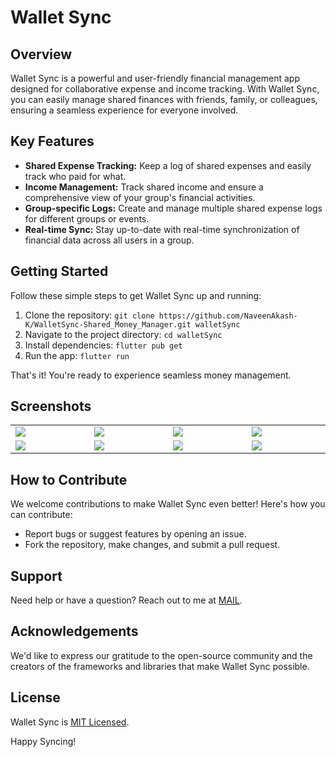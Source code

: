 # Wallet Sync

## Overview

Wallet Sync is a powerful and user-friendly financial management app designed for collaborative expense and income tracking. With Wallet Sync, you can easily manage shared finances with friends, family, or colleagues, ensuring a seamless experience for everyone involved.

## Key Features

- **Shared Expense Tracking:** Keep a log of shared expenses and easily track who paid for what.
- **Income Management:** Track shared income and ensure a comprehensive view of your group's financial activities.
- **Group-specific Logs:** Create and manage multiple shared expense logs for different groups or events.
- **Real-time Sync:** Stay up-to-date with real-time synchronization of financial data across all users in a group.

## Getting Started

Follow these simple steps to get Wallet Sync up and running:

1. Clone the repository: `git clone https://github.com/NaveenAkash-K/WalletSync-Shared_Money_Manager.git walletSync`
2. Navigate to the project directory: `cd walletSync`
3. Install dependencies: `flutter pub get`
4. Run the app: `flutter run`

That's it! You're ready to experience seamless money management.

## Screenshots

<table width="100%">
  <tbody>
    <tr>
      <td width="1%"><img src="https://raw.githubusercontent.com/NaveenAkash-K/WalletSync-Shared_Money_Manager/main/screenshot/screenshot_7.jpg"/></td>
      <td width="1%"><img src="https://raw.githubusercontent.com/NaveenAkash-K/WalletSync-Shared_Money_Manager/main/screenshot/screenshot_1.jpg"/></td>
       <td width="1%"><img src="https://raw.githubusercontent.com/NaveenAkash-K/WalletSync-Shared_Money_Manager/main/screenshot/screenshot_6.jpg"/></td>
      <td width="1%"><img src="https://raw.githubusercontent.com/NaveenAkash-K/WalletSync-Shared_Money_Manager/main/screenshot/screenshot_5.jpg"/></td>
    </tr>
    <tr>
      <td width="1%"><img src="https://raw.githubusercontent.com/NaveenAkash-K/WalletSync-Shared_Money_Manager/main/screenshot/screenshot_8.jpg"/></td>
      <td width="1%"><img src="https://raw.githubusercontent.com/NaveenAkash-K/WalletSync-Shared_Money_Manager/main/screenshot/screenshot_3.jpg"/></td>
       <td width="1%"><img src="https://raw.githubusercontent.com/NaveenAkash-K/WalletSync-Shared_Money_Manager/main/screenshot/screenshot_9.jpg"/></td>
      <td width="1%"><img src="https://raw.githubusercontent.com/NaveenAkash-K/WalletSync-Shared_Money_Manager/main/screenshot/screenshot_10.jpg"/></td>
    </tr>
  </tbody>
<table>


## How to Contribute

We welcome contributions to make Wallet Sync even better! Here's how you can contribute:

- Report bugs or suggest features by opening an issue.
- Fork the repository, make changes, and submit a pull request.

## Support

Need help or have a question? Reach out to me at <a href="mailto:naveen.akash0904@gmail.com">MAIL</a>.

## Acknowledgements

We'd like to express our gratitude to the open-source community and the creators of the frameworks and libraries that make Wallet Sync possible.

## License

Wallet Sync is <a href="https://github.com/NaveenAkash-K/WalletSync-Shared_Money_Manager/blob/main/LICENSE">MIT Licensed</a>.

Happy Syncing!
